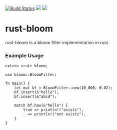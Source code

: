 [![Build Status](https://travis-ci.org/faruken/rust-bloom.svg?branch=master)](https://travis-ci.org/faruken/rust-bloom)
![](https://img.shields.io/badge/rustc-1.19.0--nightly-lightgrey.svg)
![](https://img.shields.io/badge/License-MIT-blue.svg)

# rust-bloom

rust-bloom is a bloom filter implementation in rust.


### Example Usage

    extern crate bloom;

    use bloom::BloomFilter;

    fn main() {
        let mut bf = BloomFilter::new(10_000, 0.02);
        bf.insert(&"hello");
        bf.insert(&"abcd");
        
        match bf.has(&"hello") {
            true => println!("exists"),
            _ => println!("not exists"),
        }
    }


